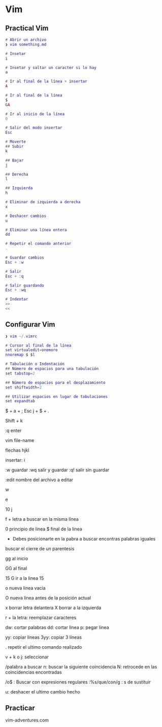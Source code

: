 # Vim

## Practical Vim

```lua
# Abrir un archivo
❯ vim something.md

# Insetar
i

# Insetar y saltar un caracter si lo hay
a

# Ir al final de la línea + insertar
A

# Ir al final de la línea
$
GA

# Ir al inicio de la línea
0

# Salir del modo insertar
Esc

# Moverte
## Subir
k

## Bajar
j

## Derecha
l

## Izquierda
h

# Eliminar de izquierda a derecha
x 

# Deshacer cambios
u

# Eliminar una línea entera
dd

# Repetir el comando anterior
.

# Guardar cambios
Esc + :w

# Salir
Esc + :q

# Salir guardando
Esc + :wq

# Indentar
>>
<<


```

## Configurar Vim

```lua
❯ vim ~/.vimrc

# Cursor al final de la línea
set virtualedit=onemore
nnoremap $ $l

# Tabulación o Indentación
## Número de espacios para una tabulación
set tabstop=2

## Número de espacios para el desplazamiento
set shiftwidth=2

## Utilizar espacios en lugar de tabulaciones
set expandtab
```

$ + a + ; Esc
j + $ + .


Shift + k

:q enter

vim file-name

flechas hjkl

insertar: i

:w guardar
:wq salir y guardar
:q! salir sin guardar 

:edit nombre del archivo a editar

w

e

10 j 

f + letra a buscar en la misma línea

0 principio de linea
$ final de la linea

* Debes posicionarte en la pabra a buscar encontras palabras iguales



buscar el cierre de un parentesis

gg al inicio

GG al final

15 G ir a la linea 15

o nueva linea vacia

O nueva linea antes de la posición actual

x borrar letra delantera
X borrar a la izquierda

r + la letra: reemplazar caracteres

dw: cortar palabras
dd: cortar linea
p: pegar linea

yy: copiar lineas
3yy: copiar 3 líneas

. repetir el ultimo comando realizado

v + k o j: seleccionar

/palabra a buscar
n: buscar la siguiente coincidencia
N: retrocede en las coincidencias encontradas

/o$ : Buscar con expresiones regulares
:%s/que/con/g : s de sustituir

u: deshacer el ultimo cambio hecho

## Practicar

vim-adventures.com